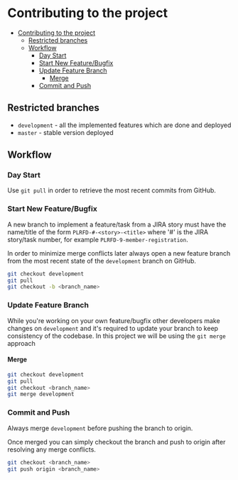 # Contributing to the project

- [Contributing to the project](#contributing-to-the-project)
  - [Restricted branches](#restricted-branches)
  - [Workflow](#workflow)
    - [Day Start](#day-start)
    - [Start New Feature/Bugfix](#start-new-featurebugfix)
    - [Update Feature Branch](#update-feature-branch)
      - [Merge](#merge)
    - [Commit and Push](#commit-and-push)

## Restricted branches

- `development` - all the implemented features which are done and deployed
- `master` - stable version deployed

## Workflow

### Day Start

Use `git pull` in order to retrieve the most recent commits from GitHub.

### Start New Feature/Bugfix

A new branch to implement a feature/task from a JIRA story must have the name/title of the form `PLRFD-#-<story>-<title>` where '#' is the JIRA story/task number, for example `PLRFD-9-member-registration`.

In order to minimize merge conflicts later always open a new feature branch from the most recent state of the `development` branch on GitHub.

```bash
git checkout development
git pull
git checkout -b <branch_name>
```

### Update Feature Branch

While you're working on your own feature/bugfix other developers make changes on `development` and it's required to update your branch to keep consistency of the codebase. In this project we will be using the `git merge` approach

#### Merge

```bash
git checkout development
git pull
git checkout <branch_name>
git merge development
```

### Commit and Push

Always merge `development` before pushing the branch to origin.

Once merged you can simply checkout the branch and push to origin after resolving any merge conflicts.

```bash
git checkout <branch_name>
git push origin <branch_name>
```
